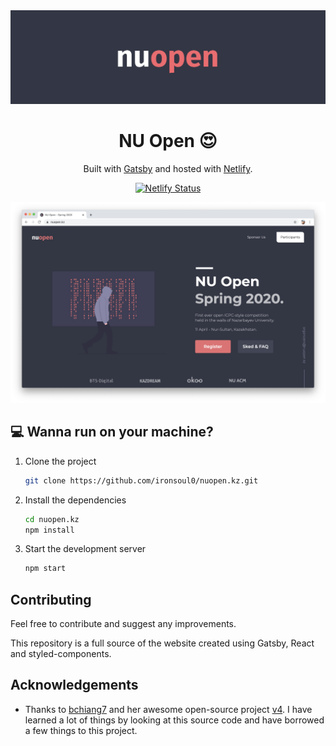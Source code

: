 <div align="center">
  <img alt="Logo" src="./src/images/badge.png" width="550" />
</div>
<h1 align="center">
  NU Open 😍
</h1>
<p align="center">
   Built with <a href="https://www.gatsbyjs.org/" target="_blank">Gatsby</a> and hosted with <a href="https://www.netlify.com/" target="_blank">Netlify</a>.
</p>
<p align="center">
  <a href="https://app.netlify.com/sites/dreamy-colden-c7c1ac/deploys" target="_blank">
    <img src="https://api.netlify.com/api/v1/badges/7142fa14-0207-4371-be3e-2aee36835dd9/deploy-status" alt="Netlify Status" />
  </a>
</p>

![demo](./src/images/screen.png)

## 💻 Wanna run on your machine?

1. Clone the project

   ```sh
   git clone https://github.com/ironsoul0/nuopen.kz.git
   ```

1. Install the dependencies

   ```sh
   cd nuopen.kz
   npm install
   ```

3. Start the development server

   ```sh
   npm start
   ```

## Contributing

Feel free to contribute and suggest any improvements.

This repository is a full source of the website created using Gatsby, React and styled-components.

## Acknowledgements

- Thanks to [bchiang7](https://github.com/bchiang7) and her awesome open-source project  [v4](https://github.com/bchiang7/v4). I have learned a lot of things by looking at this source code and have borrowed a few things to this project.